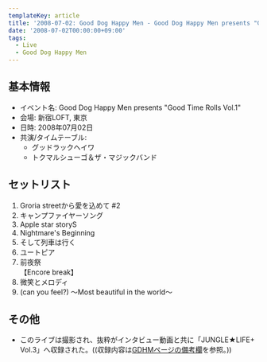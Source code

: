 ```yaml
---
templateKey: article
title: '2008-07-02: Good Dog Happy Men - Good Dog Happy Men presents "Good Time Rolls Vol.1" at 新宿LOFT'
date: '2008-07-02T00:00:00+09:00'
tags:
  - Live
  - Good Dog Happy Men
---
```

## 基本情報

* イベント名: Good Dog Happy Men presents "Good Time Rolls Vol.1"
* 会場: 新宿LOFT, 東京
* 日時: 2008年07月02日
* 共演/タイムテーブル:
  * グッドラックヘイワ
  * トクマルシューゴ＆ザ・マジックバンド

## セットリスト

1. Groria streetから愛を込めて #2
1. キャンプファイヤーソング
1. Apple star storyS
1. Nightmare's Beginning
1. そして列車は行く
1. ユートピア
1. 前夜祭<br>
   【Encore break】
1. 微笑とメロディ
1. (can you feel?) ～Most beautiful in the world～

## その他

* このライブは撮影され、抜粋がインタビュー動画と共に「JUNGLE★LIFE+ Vol.3」へ収録された。((収録内容は[GDHMページの備考欄](http://monden-info.hatenablog.com/entry/band:GDHM#f-6f749f72)を参照。))
